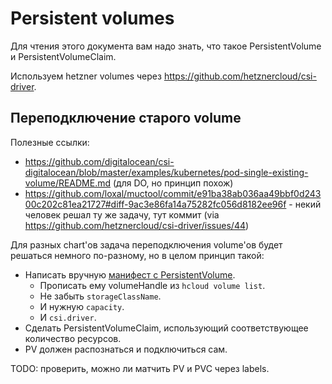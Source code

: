 # Persistent volumes

Для чтения этого документа вам надо знать, что такое PersistentVolume и PersistentVolumeClaim.

Используем hetzner volumes через https://github.com/hetznercloud/csi-driver.

## Переподключение старого volume

Полезные ссылки:

* https://github.com/digitalocean/csi-digitalocean/blob/master/examples/kubernetes/pod-single-existing-volume/README.md (для DO, но принцип похож)
* https://github.com/loxal/muctool/commit/e91ba38ab036aa49bbf0d24300c202c81ea21727#diff-9ac3e86fa14a75282fc056d8182ee96f - некий человек решал ту же задачу, тут коммит (via https://github.com/hetznercloud/csi-driver/issues/44)

Для разных chart'ов задача переподключения volume'ов будет решаться немного по-разному, но в целом принцип такой:
* Написать вручную [манифест с PersistentVolume](https://github.com/digitalocean/csi-digitalocean/blob/master/examples/kubernetes/pod-single-existing-volume/README.md#example).
  * Прописать ему volumeHandle из `hcloud volume list`.
  * Не забыть `storageClassName`.
  * И нужную `capacity`.
  * И `csi.driver`.
* Сделать PersistentVolumeClaim, использующий соответствующее количество ресурсов.
* PV должен распознаться и подключиться сам.

TODO: проверить, можно ли матчить PV и PVC через labels.

